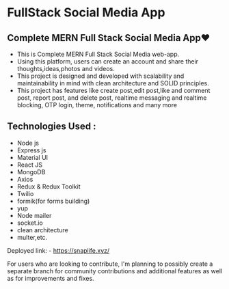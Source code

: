 # FullStack Social Media App

## Complete  MERN Full Stack Social Media App❤️

* This is Complete  MERN Full Stack Social Media web-app.
*  Using this platform, users can create an account and share
their thoughts,ideas,photos and videos.
 * This project is designed and developed with scalability and
maintainability in mind with clean architecture and SOLID
principles.
*  This project has features like create post,edit post,like and
comment post, report post, and delete post, realtime
messaging and realtime blocking, OTP login, theme,
notifications and many more


## Technologies Used :

* Node js 
* Express js 
* Material UI
* React JS
* MongoDB
* Axios
* Redux & Redux Toolkit
* Twilio
* formik(for forms building)
* yup
* Node mailer
* socket.io
* clean architecture
* multer,etc.
  
Deployed link: - https://snaplife.xyz/

 For users who are looking to contribute, I'm planning to possibly create a separate branch for community contributions and additional features as well as for improvements and fixes.

